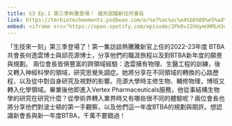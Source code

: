 ```yaml
---
title: S3 Ep.1 第三季粉墨登場！ 搶先認識新任共會長
link: https://tmrbiotechmoments.podbean.com/e/%e7%ac%ac%e4%b8%89%e5%ad%a3%e7%b2%89%e5%a2%a8%e7%99%bb%e5%a0%b4%ef%bc%81-%e6%90%b6%e5%85%88%e8%aa%8d%e8%ad%98%e6%96%b0%e4%bb%bb/
embed: <iframe src="https://open.spotify.com/episode/2Pk8vJ2UUymUHMLH3u6Vwf" width="100%" height="232" frameborder="0" allowtransparency="true" allow="encrypted-media"></iframe>
---
```


「生技來一刻」第三季登場了！第一集訪談熱騰騰新官上任的2022-23年度 BTBA共會長何逸雲博士與邱亮源博士，分享他們的職涯旅程以及對BTBA新年度的願景與規劃。 兩位會長皆俱豐富的跨領域經驗：逸雲擁有物理、生醫工程的訓練，後又轉入神經科學的領域，研究思覺失調症。她將分享在不同領域的轉換的心路歷程，以及從中對自身研究及視野的影響。亮源大學時主修生物、輔修物理，博班又轉入化學領域。畢業後他即進入Vertex Pharmaceuticals服務，他從事結構生物學的研究在研究什麼？從學術界轉入業界時又有哪些很不同的體驗呢？兩位會長也將分享他們對波士頓的第一手觀察，以及他們這一年度BTBA的規劃與期許。想認識新會長與新一年度BTBA，千萬不要錯過！ 